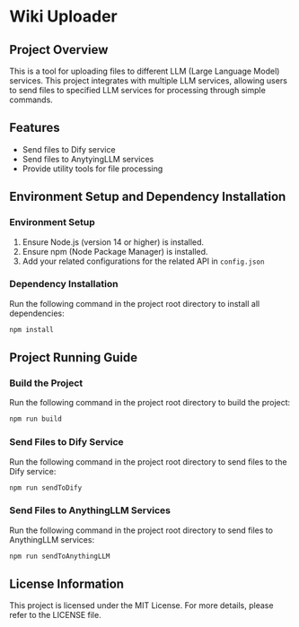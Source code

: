 # Wiki Uploader

## Project Overview

This is a tool for uploading files to different LLM (Large Language Model) services. This project integrates with multiple LLM services, allowing users to send files to specified LLM services for processing through simple commands.

## Features

- Send files to Dify service
- Send files to AnytyingLLM services
- Provide utility tools for file processing

## Environment Setup and Dependency Installation
### Environment Setup

1. Ensure Node.js (version 14 or higher) is installed.
2. Ensure npm (Node Package Manager) is installed.
3. Add your related configurations for the related API in `config.json`

### Dependency Installation

Run the following command in the project root directory to install all dependencies:
```bash
npm install
```

## Project Running Guide
### Build the Project

Run the following command in the project root directory to build the project:
```bash
npm run build
```

### Send Files to Dify Service

Run the following command in the project root directory to send files to the Dify service:
```bash
npm run sendToDify
```

### Send Files to AnythingLLM Services

Run the following command in the project root directory to send files to AnythingLLM services:
```bash
npm run sendToAnythingLLM
```

## License Information

This project is licensed under the MIT License. For more details, please refer to the LICENSE file.